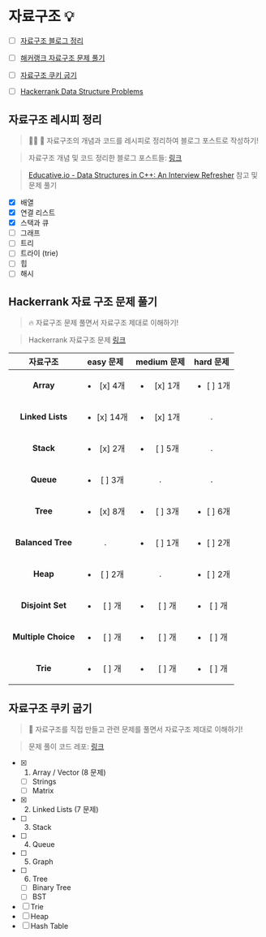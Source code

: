 # 자료구조 :bulb:

- [ ] [자료구조 블로그 정리](#자료구조-레시피-정리)

- [ ] [해커랭크 자료구조 문제 풀기]((#hackerrank-data-structure-problems))
- [ ] [자료구조 쿠키 굽기](#자료구조-쿠키-굽기)

- [ ] [Hackerrank Data Structure Problems]((#hackerrank-data-structure-problems))

## 자료구조 레시피 정리
> :woman_cook: :memo: 자료구조의 개념과 코드를 레시피로 정리하여 블로그 포스트로 작성하기!

> 자료구조 개념 및 코드 정리한 블로그 포스트들: [링크](https://jiwoonkim.github.io/babydragon/tags/%EC%9E%90%EB%A3%8C%EA%B5%AC%EC%A1%B0)

> [Educative.io - Data Structures in C++: An Interview Refresher](https://www.educative.io/collection/5642554087309312/5646276079124480) 참고 및 문제 풀기

  - [x] 배열
  - [x] 연결 리스트
  - [x] 스택과 큐
  - [ ] 그래프
  - [ ] 트리
  - [ ] 트라이 (trie)
  - [ ] 힙
  - [ ] 해시
  
## Hackerrank 자료 구조 문제 풀기
> :fire: 자료구조 문제 풀면서 자료구조 제대로 이해하기! 

> Hackerrank 자료구조 문제 [링크](https://www.hackerrank.com/domains/data-structures?filters%5Bstatus%5D%5B%5D=unsolved&badge_type=problem-solving)

| 자료구조 | easy 문제 | medium 문제 | hard 문제 |
|:---:|:---:|:---:|:---:|
| __Array__ | <ul><li>[x] 4개</li></ul> | <ul><li>[x] 1개</li></ul> | <ul><li>[ ] 1개</li></ul> |
| __Linked Lists__ | <ul><li>[x] 14개</li></ul> | <ul><li>[x] 1개</li></ul> | . |
| __Stack__ | <ul> <li>[x] 2개</li></ul> | <ul><li>[ ] 5개</li></ul> | . |
| __Queue__ | <ul> <li>[ ] 3개</li></ul> | . | . |
| __Tree__ | <ul> <li>[x] 8개</li></ul> | <ul><li>[ ] 3개</li></ul> | <ul><li>[ ] 6개</li></ul> |
| __Balanced Tree__ | . | <ul><li>[ ] 1개</li></ul> | <ul><li>[ ] 2개</li></ul> |
| __Heap__ | <ul> <li>[ ] 2개</li></ul> | . | <ul><li>[ ] 2개</li></ul> |
| __Disjoint Set__ | <ul> <li>[ ] 개</li></ul> | <ul><li>[ ] 개</li></ul> | <ul><li>[ ] 개</li></ul> |
| __Multiple Choice__ | <ul> <li>[ ] 개</li></ul> | <ul><li>[ ] 개</li></ul> | <ul><li>[ ] 개</li></ul> |
| __Trie__ | <ul> <li>[ ] 개</li></ul> | <ul><li>[ ] 개</li></ul> | <ul><li>[ ] 개</li></ul> |

## 자료구조 쿠키 굽기
> :cookie: 자료구조를 직접 만들고 관련 문제를 풀면서 자료구조 제대로 이해하기!

> 문제 풀이 코드 레포: [링크](https://github.com/JiwoonKim/data-structure-cookies)

  - [x] 1. Array / Vector (8 문제)
    - [ ] Strings
    - [ ] Matrix
  - [x] 2. Linked Lists (7 문제)
  - [ ] 3. Stack
  - [ ] 4. Queue
  - [ ] 5. Graph
  - [ ] 6. Tree
    - [ ] Binary Tree
    - [ ] BST
  - [ ] Trie
  - [ ] Heap
  - [ ] Hash Table
